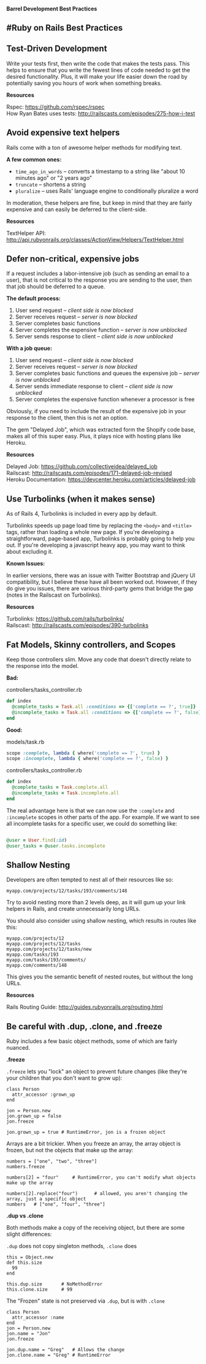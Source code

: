 #### Barrel Development Best Practices

#Ruby on Rails Best Practices
----------------------------

## Test-Driven Development
Write your tests first, then write the code that makes the tests pass. This helps to ensure that you write the fewest lines of code needed to get the desired functionality. Plus, it will make your life easier down the road by potentially saving you hours of work when something breaks.

**Resources**

Rspec: https://github.com/rspec/rspec  
How Ryan Bates uses tests: http://railscasts.com/episodes/275-how-i-test




## Avoid expensive text helpers
Rails come with a ton of awesome helper methods for modifying text. 

**A few common ones:**

- ```time_ago_in_words``` – converts a timestamp to a string like "about 10 minutes ago" or "2 years ago"
- ```truncate``` – shortens a string
- ```pluralize``` – uses Rails' language engine to conditionally pluralize a word

In moderation, these helpers are fine, but keep in mind that they are fairly expensive and can easily be deferred to the client-side.

**Resources**

TextHelper API: http://api.rubyonrails.org/classes/ActionView/Helpers/TextHelper.html





## Defer non-critical, expensive jobs
If a request includes a labor-intensive job (such as sending an email to a user), that is not critical to the response you are sending to the user, then that job should be deferred to a queue. 

**The default process:**

1. User send request – *client side is now blocked*
2. Server receives request – *server is now blocked*
3. Server completes basic functions
4. Server completes the expensive function – *server is now unblocked*
5. Server sends response to client – *client side is now unblocked*

**With a job queue:**

1. User send request – *client side is now blocked*
2. Server receives request – *server is now blocked*
3. Server completes basic functions and queues the expensive job – *server is now unblocked*
4. Server sends immediate response to client – *client side is now unblocked*
5. Server completes the expensive function whenever a processor is free


Obviously, if you need to include the result of the expensive job in your response to the client, then this is not an option.

The gem "Delayed Job", which was extracted form the Shopify code base, makes all of this super easy. Plus, it plays nice with hosting plans like Heroku.


**Resources**

Delayed Job: https://github.com/collectiveidea/delayed_job  
Railscast: http://railscasts.com/episodes/171-delayed-job-revised  
Heroku Documentation: https://devcenter.heroku.com/articles/delayed-job






## Use Turbolinks (when it makes sense)
As of Rails 4, Turbolinks is included in every app by default. 

Turbolinks speeds up page load time by replacing the ```<body>``` and ```<title>``` tags, rather than loading a whole new page. If you're developing a straightforward, page-based app, Turbolinks is probably going to help you out. If you're developing a javascript heavy app, you may want to think about excluding it.

**Known Issues:**

In earlier versions, there was an issue with Twitter Bootstrap and jQuery UI compatibility, but I believe these have all been worked out. However, if they do give you issues, there are various third-party gems that bridge the gap (notes in the Railscast on Turbolinks).

**Resources**

Turbolinks: https://github.com/rails/turbolinks/  
Railscast: http://railscasts.com/episodes/390-turbolinks





## Fat Models, Skinny controllers, and Scopes
Keep those controllers slim. Move any code that doesn't directly relate to the response into the model.

**Bad:**

controllers/tasks_controller.rb
``` ruby
def index
  @complete_tasks = Task.all :conditions => {['complete == ?', true]}
  @incomplete_tasks = Task.all :conditions => {['complete == ?', false]}
end
```

**Good:**

models/task.rb
``` ruby
scope :complete, lambda { where('complete == ?', true) }
scope :incomplete, lambda { where('complete == ?', false) }
```

controllers/tasks_controller.rb
``` ruby
def index
  @complete_tasks = Task.complete.all
  @incomplete_tasks = Task.incomplete.all
end
```

The real advantage here is that we can now use the ```:complete``` and ```:incomplete``` scopes in other parts of the app. For example. If we want to see all incomplete tasks for a specific user, we could do something like:

``` ruby

@user = User.find(:id)
@user_tasks = @user.tasks.incomplete
```


## Shallow Nesting
Developers are often tempted to nest all of their resources like so:

```
myapp.com/projects/12/tasks/193/comments/148
```

Try to avoid nesting more than 2 levels deep, as it will gum up your link helpers in Rails, and create unnecessarily long URLs. 

You should also consider using shallow nesting, which results in routes like this:

```
myapp.com/projects/12
myapp.com/projects/12/tasks
myapp.com/projects/12/tasks/new
myapp.com/tasks/193
myapp.com/tasks/193/comments/
myapp.com/comments/148
```

This gives you the semantic benefit of nested routes, but without the long URLs.

**Resources**

Rails Routing Guide: http://guides.rubyonrails.org/routing.html








## Be careful with .dup, .clone, and .freeze
Ruby includes a few basic object methods, some of which are fairly nuanced.


**.freeze**

```.freeze``` lets you "lock" an object to prevent future changes (like they're your children that you don't want to grow up):

```
class Person
  attr_accessor :grown_up
end

jon = Person.new
jon.grown_up = false
jon.freeze

jon.grown_up = true	# RuntimeError, jon is a frozen object
```

Arrays are a bit trickier. When you freeze an array, the array object is frozen, but not the objects that make up the array:
```
numbers = ["one", "two", "three"]
numbers.freeze

numbers[2] = "four" 	# RuntimeError, you can't modify what objects make up the array

numbers[2].replace("four")		# allowed, you aren't changing the array, just a specific object
numbers   # ["one", "four", "three"]
```


**.dup vs .clone**

Both methods make a copy of the receiving object, but there are some slight differences:

```.dup``` does not copy singleton methods, ```.clone``` does

```
this = Object.new
def this.size
  99
end

this.dup.size   	# NoMethodError
this.clone.size 	# 99
```


The "Frozen" state is not preserved via ```.dup```, but is with ```.clone```

```
class Person
  attr_accessor :name
end
jon = Person.new
jon.name = "Jon"
jon.freeze

jon.dup.name = "Greg"   # Allows the change
jon.clone.name = "Greg" # RuntimeError
```










